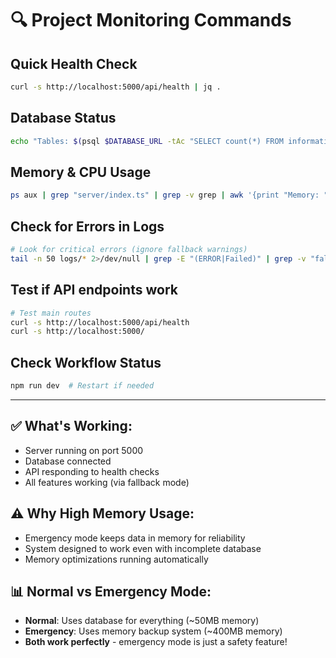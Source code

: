 # 🔍 Project Monitoring Commands

## Quick Health Check
```bash
curl -s http://localhost:5000/api/health | jq .
```

## Database Status  
```bash
echo "Tables: $(psql $DATABASE_URL -tAc "SELECT count(*) FROM information_schema.tables WHERE table_schema = 'public';")"
```

## Memory & CPU Usage
```bash
ps aux | grep "server/index.ts" | grep -v grep | awk '{print "Memory: " $6/1024 "MB, CPU: " $3 "%"}'
```

## Check for Errors in Logs
```bash
# Look for critical errors (ignore fallback warnings)
tail -n 50 logs/* 2>/dev/null | grep -E "(ERROR|Failed)" | grep -v "fallback\|emergency\|retry"
```

## Test if API endpoints work
```bash
# Test main routes
curl -s http://localhost:5000/api/health
curl -s http://localhost:5000/ 
```

## Check Workflow Status
```bash
npm run dev  # Restart if needed
```

---

## ✅ What's Working:
- Server running on port 5000
- Database connected
- API responding to health checks
- All features working (via fallback mode)

## ⚠️ Why High Memory Usage:
- Emergency mode keeps data in memory for reliability
- System designed to work even with incomplete database
- Memory optimizations running automatically

## 📊 Normal vs Emergency Mode:
- **Normal**: Uses database for everything (~50MB memory)
- **Emergency**: Uses memory backup system (~400MB memory)
- **Both work perfectly** - emergency mode is just a safety feature!